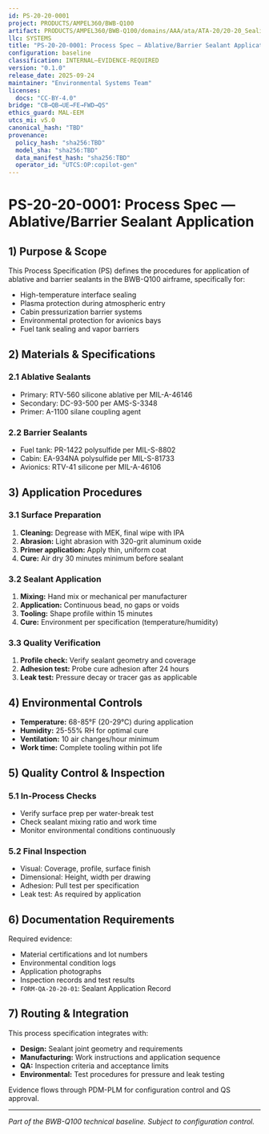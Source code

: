 ```yaml
---
id: PS-20-20-0001
project: PRODUCTS/AMPEL360/BWB-Q100
artifact: PRODUCTS/AMPEL360/BWB-Q100/domains/AAA/ata/ATA-20/20-20_Sealing_and_Pressurization/PS-20-20-0001_AblativeSealantApplication.md
llc: SYSTEMS
title: "PS-20-20-0001: Process Spec — Ablative/Barrier Sealant Application"
configuration: baseline
classification: INTERNAL–EVIDENCE-REQUIRED
version: "0.1.0"
release_date: 2025-09-24
maintainer: "Environmental Systems Team"
licenses:
  docs: "CC-BY-4.0"
bridge: "CB→QB→UE→FE→FWD→QS"
ethics_guard: MAL-EEM
utcs_mi: v5.0
canonical_hash: "TBD"
provenance:
  policy_hash: "sha256:TBD"
  model_sha: "sha256:TBD"
  data_manifest_hash: "sha256:TBD"
  operator_id: "UTCS:OP:copilot-gen"
---
```


# PS-20-20-0001: Process Spec — Ablative/Barrier Sealant Application

## 1) Purpose & Scope

This Process Specification (PS) defines the procedures for application of ablative and barrier sealants in the BWB-Q100 airframe, specifically for:

- High-temperature interface sealing
- Plasma protection during atmospheric entry
- Cabin pressurization barrier systems
- Environmental protection for avionics bays
- Fuel tank sealing and vapor barriers

## 2) Materials & Specifications

### 2.1 Ablative Sealants
- Primary: RTV-560 silicone ablative per MIL-A-46146
- Secondary: DC-93-500 per AMS-S-3348
- Primer: A-1100 silane coupling agent

### 2.2 Barrier Sealants
- Fuel tank: PR-1422 polysulfide per MIL-S-8802
- Cabin: EA-934NA polysulfide per MIL-S-81733
- Avionics: RTV-41 silicone per MIL-A-46106

## 3) Application Procedures

### 3.1 Surface Preparation
1. **Cleaning:** Degrease with MEK, final wipe with IPA
2. **Abrasion:** Light abrasion with 320-grit aluminum oxide
3. **Primer application:** Apply thin, uniform coat
4. **Cure:** Air dry 30 minutes minimum before sealant

### 3.2 Sealant Application
1. **Mixing:** Hand mix or mechanical per manufacturer
2. **Application:** Continuous bead, no gaps or voids  
3. **Tooling:** Shape profile within 15 minutes
4. **Cure:** Environment per specification (temperature/humidity)

### 3.3 Quality Verification
1. **Profile check:** Verify sealant geometry and coverage
2. **Adhesion test:** Probe cure adhesion after 24 hours
3. **Leak test:** Pressure decay or tracer gas as applicable

## 4) Environmental Controls

- **Temperature:** 68-85°F (20-29°C) during application
- **Humidity:** 25-55% RH for optimal cure
- **Ventilation:** 10 air changes/hour minimum
- **Work time:** Complete tooling within pot life

## 5) Quality Control & Inspection

### 5.1 In-Process Checks
- Verify surface prep per water-break test
- Check sealant mixing ratio and work time
- Monitor environmental conditions continuously

### 5.2 Final Inspection  
- Visual: Coverage, profile, surface finish
- Dimensional: Height, width per drawing
- Adhesion: Pull test per specification
- Leak test: As required by application

## 6) Documentation Requirements

Required evidence:
- Material certifications and lot numbers
- Environmental condition logs
- Application photographs
- Inspection records and test results
- `FORM-QA-20-20-01`: Sealant Application Record

## 7) Routing & Integration

This process specification integrates with:
- **Design:** Sealant joint geometry and requirements
- **Manufacturing:** Work instructions and application sequence
- **QA:** Inspection criteria and acceptance limits
- **Environmental:** Test procedures for pressure and leak testing

Evidence flows through PDM-PLM for configuration control and QS approval.

---
*Part of the BWB-Q100 technical baseline. Subject to configuration control.*